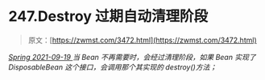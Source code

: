 <!--yml
category: 未分类
date: 0001-01-01 00:00:00
-->

# 247.Destroy 过期自动清理阶段

> 原文：[https://zwmst.com/3472.html](https://zwmst.com/3472.html)

   [ *Spring* ](https://zwmst.com/spring)*[ <time datetime="2021-09-19T19:52:27+08:00"> 2021-09-19 </time> ](https://zwmst.com/3472.html)  当 Bean 不再需要时，会经过清理阶段，如果 Bean 实现了DisposableBean 这个接口，会调用那个其实现的 destroy()方法；*